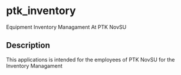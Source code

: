 # ptk_inventory

Equipment Inventory Managament At PTK NovSU

## Description

This applications is intended for the employees of PTK NovSU for the Inventory Managament

